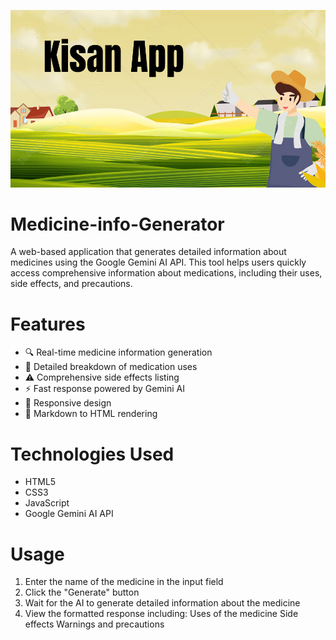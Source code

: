 ![image alt](https://github.com/Aakruti17/KisanApp/blob/820951037ec711a836aecf50ed514608138dea27/Kisan%20App.png)
# Medicine-info-Generator
A web-based application that generates detailed information about medicines using the Google Gemini AI API. This tool helps users quickly access comprehensive information about medications, including their uses, side effects, and precautions.

# Features
* 🔍 Real-time medicine information generation
* 💊 Detailed breakdown of medication uses
* ⚠️ Comprehensive side effects listing
* ⚡ Fast response powered by Gemini AI
* 📱 Responsive design
* 🔄 Markdown to HTML rendering

# Technologies Used
* HTML5
* CSS3
* JavaScript
* Google Gemini AI API

# Usage
1. Enter the name of the medicine in the input field
2. Click the "Generate" button
3. Wait for the AI to generate detailed information about the medicine
4. View the formatted response including:
Uses of the medicine
Side effects
Warnings and precautions
